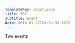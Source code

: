 ```yaml
---
templateKey: about-page
title: IRC
subtitle: Event
date: 2018-01-27T23:24:35.181Z
---
```

Two events
